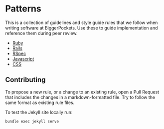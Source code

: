 # Patterns

This is a collection of guidelines and style guide rules that we follow when writing software at BiggerPockets. Use these to guide implementation and reference them during peer review.

- [Ruby](/ruby)
- [Rails](/rails)
- [RSpec](/rspec)
- [Javascript](/javascript)
- [CSS](/css)

## Contributing

To propose a new rule, or a change to an existing rule, open a Pull Request that includes the changes in a markdown-formatted file. Try to follow the same format as existing rule files.

To test the Jekyll site locally run:

`bundle exec jekyll serve`
